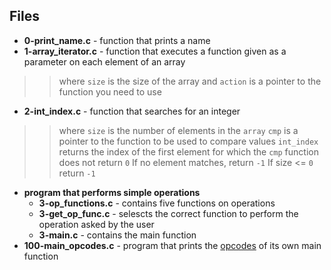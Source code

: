 ## Files
- **0-print_name.c** - function that prints a name
- **1-array_iterator.c** - function that executes a function given as a parameter on each element of an array
>> where `size` is the size of the array
>> and `action` is a pointer to the function you need to use
- **2-int_index.c** - function that searches for an integer
>> where `size` is the number of elements in the `array`
>> `cmp` is a pointer to the function to be used to compare values
>> `int_index` returns the index of the first element for which the `cmp` function does not return `0`
>> If no element matches, return `-1`
>> If size <= `0` return `-1`
- **program that performs simple operations**
    * **3-op_functions.c** - contains five functions on operations
    * **3-get_op_func.c** - selescts the correct function to perform the operation asked by the user
    * **3-main.c** - contains the main function
- **100-main_opcodes.c** - program that prints the [opcodes](https://en.wikipedia.org/wiki/Opcode) of its own main function
